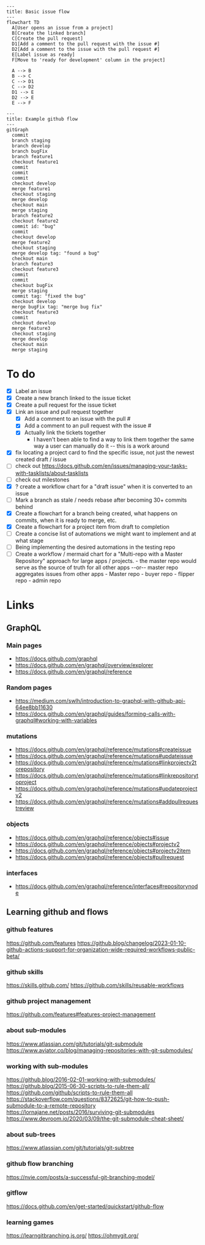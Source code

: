 ```mermaid
---
title: Basic issue flow
---
flowchart TD
  A[User opens an issue from a project]
  B[Create the linked branch]
  C[Create the pull request]
  D1[Add a comment to the pull request with the issue #]
  D2[Add a comment to the issue with the pull request #]
  E[Label issue as ready]
  F[Move to 'ready for development' column in the project]

  A --> B
  B --> C
  C --> D1
  C --> D2
  D1 --> E
  D2 --> E
  E --> F
```

```mermaid
---
title: Example github flow
---
gitGraph
  commit
  branch staging
  branch develop
  branch bugFix
  branch feature1
  checkout feature1
  commit
  commit
  commit
  checkout develop
  merge feature1
  checkout staging
  merge develop
  checkout main
  merge staging
  branch feature2
  checkout feature2
  commit id: "bug"
  commit
  checkout develop
  merge feature2
  checkout staging
  merge develop tag: "found a bug"
  checkout main
  branch feature3
  checkout feature3
  commit
  commit
  checkout bugFix
  merge staging
  commit tag: "fixed the bug"
  checkout develop
  merge bugFix tag: "merge bug fix"
  checkout feature3
  commit
  checkout develop
  merge feature3
  checkout staging
  merge develop
  checkout main
  merge staging
```

# To do

- [x] Label an issue
- [x] Create a new branch linked to the issue ticket
- [x] Create a pull request for the issue ticket
- [x] Link an issue and pull request together
  - [x] Add a comment to an issue with the pull #
  - [x] Add a comment to an pull request with the issue #
  - [x] Actually link the tickets together
    - I haven't been able to find a way to link them together the same way a
      user can manually do it -- this is a work around
- [x] fix locating a project card to find the specific issue, not just the
      newest created draft / issue
- [ ] check out
      https://docs.github.com/en/issues/managing-your-tasks-with-tasklists/about-tasklists
- [ ] check out milestones
- [x] ? create a workflow chart for a "draft issue" when it is converted to an
      issue
- [ ] Mark a branch as stale / needs rebase after becoming 30+ commits behind
- [x] Create a flowchart for a branch being created, what happens on commits,
      when it is ready to merge, etc.
- [x] Create a flowchart for a project item from draft to completion
- [ ] Create a concise list of automations we might want to implement and at
      what stage
- [ ] Being implementing the desired automations in the testing repo
- [ ] Create a workflow / mermaid chart for a "Multi-repo with a Master
      Repository" approach for large apps / projects. - the master repo would
      serve as the source of truth for all other apps --or-- master repo
      aggregates issues from other apps - Master repo - buyer repo - flipper
      repo - admin repo

# Links

## GraphQL

### Main pages

- https://docs.github.com/graphql
- https://docs.github.com/en/graphql/overview/explorer
- https://docs.github.com/en/graphql/reference

### Random pages

- https://medium.com/swlh/introduction-to-graphql-with-github-api-64ee8bb11630
- https://docs.github.com/en/graphql/guides/forming-calls-with-graphql#working-with-variables

### mutations

- https://docs.github.com/en/graphql/reference/mutations#createissue
- https://docs.github.com/en/graphql/reference/mutations#updateissue
- https://docs.github.com/en/graphql/reference/mutations#linkprojectv2torepository
- https://docs.github.com/en/graphql/reference/mutations#linkrepositorytoproject
- https://docs.github.com/en/graphql/reference/mutations#updateprojectv2
- https://docs.github.com/en/graphql/reference/mutations#addpullrequestreview

### objects

- https://docs.github.com/en/graphql/reference/objects#issue
- https://docs.github.com/en/graphql/reference/objects#projectv2
- https://docs.github.com/en/graphql/reference/objects#projectv2item
- https://docs.github.com/en/graphql/reference/objects#pullrequest

### interfaces

- https://docs.github.com/en/graphql/reference/interfaces#repositorynode

## Learning github and flows

### github features

https://github.com/features
https://github.blog/changelog/2023-01-10-github-actions-support-for-organization-wide-required-workflows-public-beta/

### github skills

https://skills.github.com/ https://github.com/skills/reusable-workflows

### github project management

https://github.com/features#features-project-management

### about sub-modules

https://www.atlassian.com/git/tutorials/git-submodule
https://www.aviator.co/blog/managing-repositories-with-git-submodules/

### working with sub-modules

https://github.blog/2016-02-01-working-with-submodules/
https://github.blog/2015-06-30-scripts-to-rule-them-all/
https://github.com/github/scripts-to-rule-them-all
https://stackoverflow.com/questions/8372625/git-how-to-push-submodule-to-a-remote-repository
https://lornajane.net/posts/2016/surviving-git-submodules
https://www.devroom.io/2020/03/09/the-git-submodule-cheat-sheet/

### about sub-trees

https://www.atlassian.com/git/tutorials/git-subtree

### github flow branching

https://nvie.com/posts/a-successful-git-branching-model/

### gitflow

https://docs.github.com/en/get-started/quickstart/github-flow

### learning games

https://learngitbranching.js.org/ https://ohmygit.org/
